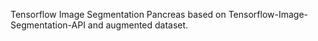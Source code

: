 Tensorflow Image Segmentation Pancreas based on Tensorflow-Image-Segmentation-API and augmented dataset.
